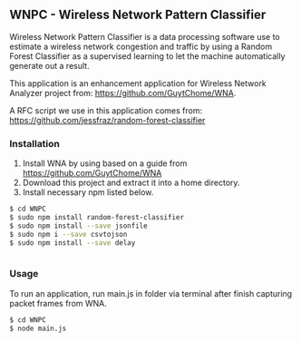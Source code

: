 ## WNPC - Wireless Network Pattern Classifier

Wireless Network Pattern Classifier is a data processing software use to estimate a wireless network congestion and traffic by using a Random Forest Classifier as a supervised learning to let the machine automatically generate out a result.

This application is an enhancement application for Wireless Network Analyzer project from: https://github.com/GuytChome/WNA.

A RFC script we use in this application comes from: https://github.com/jessfraz/random-forest-classifier


### Installation

1. Install WNA by using based on a guide from https://github.com/GuytChome/WNA
2. Download this project and extract it into a home directory.
3. Install necessary npm listed below.

```bash
$ cd WNPC
$ sudo npm install random-forest-classifier
$ sudo npm install --save jsonfile
$ sudo npm i --save csvtojson
$ sudo npm install --save delay



```



### Usage

To run an application, run main.js in folder via terminal after finish capturing packet frames from WNA.

```bash
$ cd WNPC
$ node main.js
```


